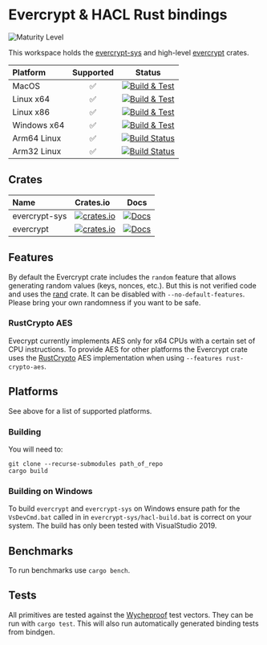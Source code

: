 # Evercrypt & HACL Rust bindings

![Maturity Level](https://img.shields.io/badge/maturity-beta-orange.svg)

This workspace holds the [evercrypt-sys](evercrypt-sys/) and high-level [evercrypt](evercrypt-rs/) crates.

| Platform    | Supported |                                                                                                            Status                                                                                                            |
| :---------- | :-------: | :--------------------------------------------------------------------------------------------------------------------------------------------------------------------------------------------------------------------------: |
| MacOS       |     ✅     | [![Build & Test](https://github.com/franziskuskiefer/evercrypt-rust/workflows/Build%20&%20Test/badge.svg)](https://github.com/franziskuskiefer/evercrypt-rust/actions?query=workflow%3A%22Build+%26+Test%22+branch%3Amaster) |
| Linux x64   |     ✅     | [![Build & Test](https://github.com/franziskuskiefer/evercrypt-rust/workflows/Build%20&%20Test/badge.svg)](https://github.com/franziskuskiefer/evercrypt-rust/actions?query=workflow%3A%22Build+%26+Test%22+branch%3Amaster) |
| Linux x86   |     ✅     | [![Build & Test](https://github.com/franziskuskiefer/evercrypt-rust/workflows/Build%20&%20Test/badge.svg)](https://github.com/franziskuskiefer/evercrypt-rust/actions?query=workflow%3A%22Build+%26+Test%22+branch%3Amaster) |
| Windows x64 |     ✅     | [![Build & Test](https://github.com/franziskuskiefer/evercrypt-rust/workflows/Build%20&%20Test/badge.svg)](https://github.com/franziskuskiefer/evercrypt-rust/actions?query=workflow%3A%22Build+%26+Test%22+branch%3Amaster) |
| Arm64 Linux |     ✅     |                                   [![Build Status](https://cloud.drone.io/api/badges/franziskuskiefer/evercrypt-rust/status.svg)](https://cloud.drone.io/franziskuskiefer/evercrypt-rust)                                    |
| Arm32 Linux |     ✅     |                                   [![Build Status](https://cloud.drone.io/api/badges/franziskuskiefer/evercrypt-rust/status.svg)](https://cloud.drone.io/franziskuskiefer/evercrypt-rust)                                    |

## Crates

| Name          | Crates.io                                                                                                 |                                                               Docs                                                                |
| :------------ | :-------------------------------------------------------------------------------------------------------- | :-------------------------------------------------------------------------------------------------------------------------------: |
| evercrypt-sys | [![crates.io](https://img.shields.io/crates/v/evercrypt-sys.svg)](https://crates.io/crates/evercrypt-sys) | [![Docs](https://img.shields.io/badge/docs-master-blue.svg)](https://www.franziskuskiefer.de/evercrypt-rust/evercrypt_sys/index.html) |
| evercrypt     | [![crates.io](https://img.shields.io/crates/v/evercrypt.svg)](https://crates.io/crates/evercrypt)         | [![Docs](https://img.shields.io/badge/docs-master-blue.svg)](https://www.franziskuskiefer.de/evercrypt-rust/evercrypt/index.html) |

## Features
By default the Evercrypt crate includes the `random` feature that allows generating random values (keys, nonces, etc.).
But this is not verified code and uses the [rand](https://crates.io/crates/rand) crate. It can be disabled with `--no-default-features`.
Please bring your own randomness if you want to be safe.

### RustCrypto AES
Evecrypt currently implements AES only for x64 CPUs with a certain set of CPU instructions.
To provide AES for other platforms the Evercrypt crate uses the [RustCrypto](https://github.com/RustCrypto/) AES implementation when using `--features rust-crypto-aes`.

## Platforms
See above for a list of supported platforms.

### Building
You will need to:

```
git clone --recurse-submodules path_of_repo
cargo build
```

### Building on Windows
To build `evercrypt` and `evercrypt-sys` on Windows ensure path for the `VsDevCmd.bat`
called in in `evercrypt-sys/hacl-build.bat` is correct on your system.
The build has only been tested with VisualStudio 2019.

## Benchmarks
To run benchmarks use `cargo bench`.

## Tests
All primitives are tested against the [Wycheproof](https://github.com/google/wycheproof) test vectors.
They can be run with `cargo test`.
This will also run automatically generated binding tests from bindgen.
